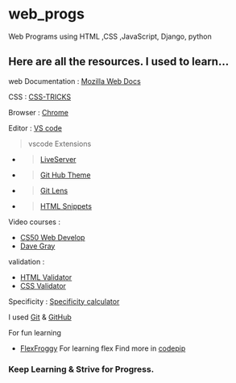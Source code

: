 # web_progs
Web Programs using HTML ,CSS ,JavaScript, Django, python

## Here are all the resources. I used to learn...
web Documentation : [Mozilla Web Docs](https://developer.mozilla.org/en-US/)

CSS : [CSS-TRICKS](https://css-tricks.com)

Browser : [Chrome](https://www.google.com/intl/en_in/chrome/)

Editor : [VS code](https://code.visualstudio.com/)
 >vscode Extensions
 - >[LiveServer](https://marketplace.visualstudio.com/items?itemName=ritwickdey.LiveServer)
 - >[Git Hub Theme](https://marketplace.visualstudio.com/items?itemName=GitHub.github-vscode-theme)
 - >[Git Lens](https://marketplace.visualstudio.com/items?itemName=eamodio.gitlens)
 - >[HTML Snippets](https://marketplace.visualstudio.com/items?itemName=geyao.html-snippets)

Video courses :
- [CS50 Web Develop](https://cs50.harvard.edu/web/2020/)
- [Dave Gray](https://www.youtube.com/c/DaveGrayTeachesCode)

validation :
- [HTML Validator](https://validator.w3.org/nu/)
- [CSS Validator](https://jigsaw.w3.org/css-validator/#validate_by_upload+with_options)           

Specificity : [Specificity calculator](https://specificity.keegan.st/)

I used [Git](https://git-scm.com/) & [GitHub](https://github.com/)

For fun learning
- [FlexFroggy](https://flexboxfroggy.com/) For learning flex
Find more in [codepip](https://codepip.com/) 

###  Keep Learning & Strive for Progress.


